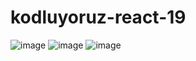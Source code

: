 # kodluyoruz-react-19
![image](https://user-images.githubusercontent.com/105870243/225198544-3281f9e6-697d-4a77-9489-bfcf2799f016.png)
![image](https://user-images.githubusercontent.com/105870243/225198603-b7b6af81-ef43-4975-82ac-9c4037307556.png)
![image](https://user-images.githubusercontent.com/105870243/225198629-e6175610-aa3b-422a-975e-9e13418268e9.png)

